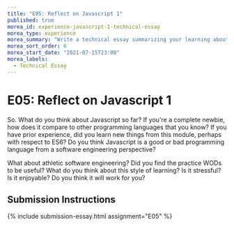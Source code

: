 ```yaml
---
title: "E05: Reflect on Javascript 1"
published: true
morea_id: experience-javascript-1-technical-essay
morea_type: experience
morea_summary: "Write a technical essay summarizing your learning about Javascript."
morea_sort_order: 6
morea_start_date: "2021-07-15T23:00"
morea_labels:
  - Technical Essay
---
```


# E05: Reflect on Javascript 1

So. What do you think about Javascript so far? If you're a complete newbie, how does it compare to other programming languages that you know? If you have prior experience, did you learn new things from this module, perhaps with respect to ES6? Do you think Javascript is a good or bad programming language from a software engineering perspective?

What about athletic software engineering? Did you find the practice WODs to be useful? What do you think about this style of learning? Is it stressful? Is it enjoyable? Do you think it will work for you?


## Submission Instructions

{% include submission-essay.html assignment="E05" %}





